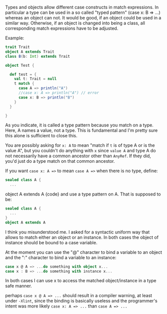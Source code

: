 Types and objects allow different case constructs in match expressions. In particular a type can be used in a so called "typed pattern" (case x: B => ...) whereas an object can not. It would be good, if an object could be used in a similar way. Otherwise, if an object is changed into being a class, all corresponding match expressions have to be adjusted.

Example:


```scala
trait Trait
object A extends Trait
class B(b: Int) extends Trait

object Test {

  def test = {
    val t: Trait = null
    t match {
      case A => println("A")
      //case x: A => println("A") // error
      case x: B => println("B")
    }
  }

}
```
As you indicate, it is called a type pattern because you match on a type.  Here, A names a value, not a type.  This is fundamental and I'm pretty sure this alone is sufficient to close this.

You are possibly asking for `x: A` to mean "match if `t` is of type A or is the value A", but you couldn't do anything with `x` since `value A` and type A do not necessarily have a common ancestor other than `AnyRef`.  If they did, you'd just do a type match on that common ancestor.

If you want `case x: A =>` to mean `case A =>` when there is no type, define:
```scala
sealed class A {
  ...
```
object A extends A
{code}
and use a type pattern on A.
That is supposed to be:

```scala
sealed class A {
  ...
}
object A extends A
```
I think you misunderstood me. I asked for a syntactic uniform way that allows to match either an object or an instance. In both cases the object of instance should be bound to a case variable.

At the moment you can use the "@" character to bind a variable to an object and the ":" character to bind a variable to an instance:

```scala
case x @ A => ...do something with object x...
case x : B => ...do something with instance x...
```

In both cases I can use x to access the matched object/instance in a type safe manner.




 
perhaps `case x @ A => ...` should result in a compiler warning, at least under `-Xlint`, since the binding is basically useless and the programmer's intent was more likely `case x: A => ...` than `case A => ...`
